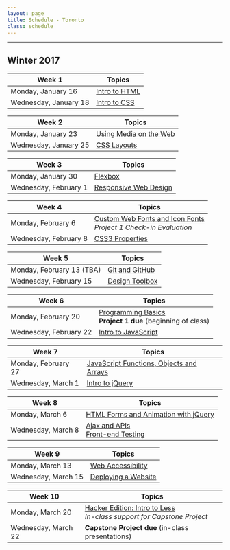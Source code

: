 ```yaml
---
layout: page
title: Schedule - Toronto
class: schedule
---
```


---
## Winter 2017

Week 1                     | Topics
-------------------------- | --------------------------
Monday, January 16         | [Intro to HTML](/lesson/intro-to-html/)
Wednesday, January 18      | [Intro to CSS](/lesson/intro-to-css/)

Week 2                     | Topics
-------------------------- | --------------------------
Monday, January 23         | [Using Media on the Web](/lesson/using-media-on-the-web/)
Wednesday, January 25      | [CSS Layouts](/lesson/css-layouts/)

Week 3                     | Topics
-------------------------- | --------------------------
Monday, January 30         | [Flexbox](/lesson/flexbox/)
Wednesday, February 1      | [Responsive Web Design](/lesson/responsive-web-design/)

Week 4                     | Topics
-------------------------- | --------------------------
Monday, February 6         | [Custom Web Fonts and Icon Fonts](/lesson/custom-web-fonts-and-icon-fonts/) <br /> _Project 1 Check-in Evaluation_
Wednesday, February 8      | [CSS3 Properties](/lesson/css3-properties/)

Week 5                     | Topics
-------------------------- | --------------------------
Monday, February 13 (TBA)  | [Git and GitHub](/lesson/git-and-github/)
Wednesday, February 15     | [Design Toolbox](/lesson/design-toolbox-and-wireframes/)

Week 6                     | Topics
-------------------------- | --------------------------
Monday, February 20        | [Programming Basics](/lesson/programming-basics/) <br /> __Project 1 due__ (beginning of class)
Wednesday, February 22     | [Intro to JavaScript](/lesson/intro-to-javascript/)

Week 7                     | Topics
-------------------------- | --------------------------
Monday, February 27        | [JavaScript Functions, Objects and Arrays](/lesson/javascript-functions-objects-and-arrays/)
Wednesday, March 1         | [Intro to jQuery](/lesson/intro-to-jquery/)

Week 8                     | Topics
-------------------------- | --------------------------
Monday, March 6            | [HTML Forms and Animation with jQuery](/lesson/html-forms-and-animation-with-jquery/)
Wednesday, March 8         | [Ajax and APIs](/lesson/intro-to-ajax-and-apis/) <br /> [Front-end Testing](/lesson/front-end-testing/)

Week 9                     | Topics
-------------------------- | --------------------------
Monday, March 13           | [Web Accessibility](/lesson/web-accessibility/)
Wednesday, March 15        | [Deploying a Website](/lesson/deploying-a-website/)

Week 10                    | Topics
-------------------------- | --------------------------
Monday, March 20           | [Hacker Edition: Intro to Less](/lesson/intro-to-less/) <br /> _In-class support for Capstone Project_
Wednesday, March 22        | __Capstone Project due__ (in-class presentations)
